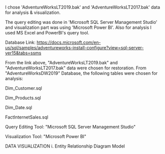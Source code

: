 I chose 'AdventureWorksLT2019.bak' and 'AdventureWorksLT2017.bak' data for analysis & visualization.

The query editing was done in 'Microsoft SQL Server Management Studio' and visualization part was using 'Microsoft Power BI'. Also for analysis I used MS Excel and PowerBI's query tool.

Database Link: https://docs.microsoft.com/en-us/sql/samples/adventureworks-install-configure?view=sql-server-ver15&tabs=ssms

From the link above, "AdventureWorksLT2019.bak" and "AdventureWorksLT2017.bak" data were chosen for restoration. From "AdventureWorksDW2019" Database, the following tables were chosen for analysis:

Dim_Customer.sql

Dim_Products.sql

Dim_Date.sql

FactInternetSales.sql

Query Editing Tool: "Microsoft SQL Server Management Studio"

Visualization Tool: "Microsoft Power BI"

DATA VISUALIZATION i. Entity Relationship Diagram Model

